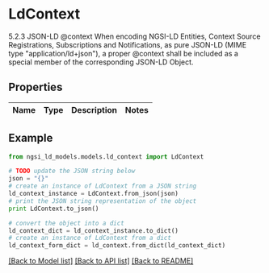 # LdContext

5.2.3 JSON-LD @context  When encoding NGSI-LD Entities, Context Source Registrations, Subscriptions and Notifications, as pure JSON-LD (MIME type \"application/ld+json\"), a proper @context shall be included as a special member of the corresponding JSON-LD Object. 

## Properties

Name | Type | Description | Notes
------------ | ------------- | ------------- | -------------

## Example

```python
from ngsi_ld_models.models.ld_context import LdContext

# TODO update the JSON string below
json = "{}"
# create an instance of LdContext from a JSON string
ld_context_instance = LdContext.from_json(json)
# print the JSON string representation of the object
print LdContext.to_json()

# convert the object into a dict
ld_context_dict = ld_context_instance.to_dict()
# create an instance of LdContext from a dict
ld_context_form_dict = ld_context.from_dict(ld_context_dict)
```
[[Back to Model list]](../README.md#documentation-for-models) [[Back to API list]](../README.md#documentation-for-api-endpoints) [[Back to README]](../README.md)



